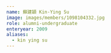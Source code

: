 ```yaml
---
name: 蘇建穎 Kin-Ying Su 
image: images/members/1098104332.jpg 
role: alumni-undergraduate
enteryear: 2009
aliases:
  - kin ying su
---
```


